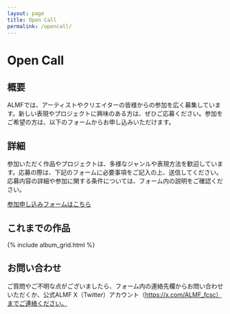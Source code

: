 ```yaml
---
layout: page
title: Open Call
permalink: /opencall/
---
```


# Open Call



## 概要

ALMFでは、アーティストやクリエイターの皆様からの参加を広く募集しています。新しい表現やプロジェクトに興味のある方は、ぜひご応募ください。参加をご希望の方は、以下のフォームからお申し込みいただけます。

## 詳細

参加いただく作品やプロジェクトは、多様なジャンルや表現方法を歓迎しています。応募の際は、下記のフォームに必要事項をご記入の上、送信してください。応募内容の詳細や参加に関する条件については、フォーム内の説明をご確認ください。


[参加申し込みフォームはこちら](https://docs.google.com/forms/d/e/1FAIpQLSeMaiarik8slQq0JI8WQ3_1vD0WEq3Bx8q-eoeUBYf0ffedQg/viewform)

## これまでの作品

{% include album_grid.html %}

## お問い合わせ

ご質問やご不明な点がございましたら、フォーム内の連絡先欄からお問い合わせいただくか、公式ALMF X（Twitter）アカウント（https://x.com/ALMF_fcsc）までご連絡ください。